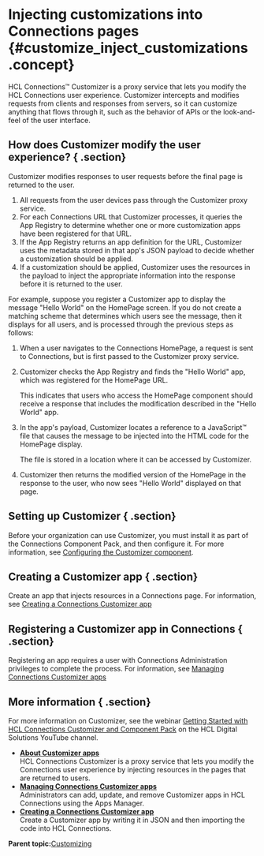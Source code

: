 # Injecting customizations into Connections pages {#customize_inject_customizations .concept}

HCL Connections™ Customizer is a proxy service that lets you modify the HCL Connections user experience. Customizer intercepts and modifies requests from clients and responses from servers, so it can customize anything that flows through it, such as the behavior of APIs or the look-and-feel of the user interface.

## How does Customizer modify the user experience? { .section}

Customizer modifies responses to user requests before the final page is returned to the user.

1.  All requests from the user devices pass through the Customizer proxy service.
2.  For each Connections URL that Customizer processes, it queries the App Registry to determine whether one or more customization apps have been registered for that URL.
3.  If the App Registry returns an app definition for the URL, Customizer uses the metadata stored in that app's JSON payload to decide whether a customization should be applied.
4.  If a customization should be applied, Customizer uses the resources in the payload to inject the appropriate information into the response before it is returned to the user.

For example, suppose you register a Customizer app to display the message "Hello World" on the HomePage screen. If you do not create a matching scheme that determines which users see the message, then it displays for all users, and is processed through the previous steps as follows:

1.  When a user navigates to the Connections HomePage, a request is sent to Connections, but is first passed to the Customizer proxy service.



2.  Customizer checks the App Registry and finds the "Hello World" app, which was registered for the HomePage URL.

    This indicates that users who access the HomePage component should receive a response that includes the modification described in the "Hello World" app.

3.  In the app's payload, Customizer locates a reference to a JavaScript™ file that causes the message to be injected into the HTML code for the HomePage display.

    The file is stored in a location where it can be accessed by Customizer.

4.  Customizer then returns the modified version of the HomePage in the response to the user, who now sees "Hello World" displayed on that page.

## Setting up Customizer { .section}

Before your organization can use Customizer, you must install it as part of the Connections Component Pack, and then configure it. For more information, see [Configuring the Customizer component](../install/cp_config_customizer_intro.md).

## Creating a Customizer app { .section}

Create an app that injects resources in a Connections page. For information, see [Creating a Connections Customizer app](custom_customizer_create_app.md)

## Registering a Customizer app in Connections { .section}

Registering an app requires a user with Connections Administration privileges to complete the process. For information, see [Managing Connections Customizer apps](customize_manage_customizer_apps.md)

## More information { .section}

For more information on Customizer, see the webinar [Getting Started with HCL Connections Customizer and Component Pack](https://www.youtube.com/watch?v=CvlpjIE-3TQ&list=PLEjl4yzB6ckE0Tu9NUQdbNLLGLf_zZ4O6&index=30&t=188s) on the HCL Digital Solutions YouTube channel.

-   **[About Customizer apps](../customize/custom_customizer_about_apps.md)**  
HCL Connections Customizer is a proxy service that lets you modify the Connections user experience by injecting resources in the pages that are returned to users.
-   **[Managing Connections Customizer apps](../customize/customize_manage_customizer_apps.md)**  
Administrators can add, update, and remove Customizer apps in HCL Connections using the Apps Manager.
-   **[Creating a Connections Customizer app](../customize/custom_customizer_create_app.md)**  
Create a Customizer app by writing it in JSON and then importing the code into HCL Connections.

**Parent topic:**[Customizing](../customize/c_customize_overview.md)


